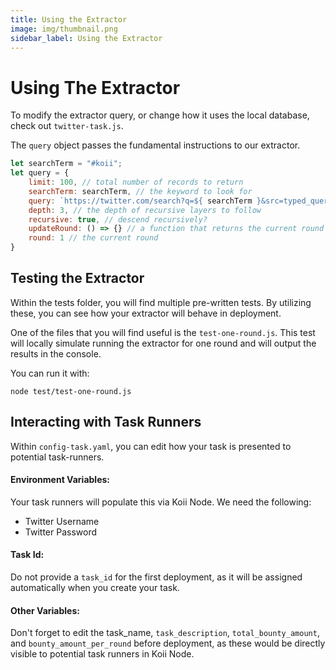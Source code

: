 ```yaml
---
title: Using the Extractor
image: img/thumbnail.png
sidebar_label: Using the Extractor
---
```


# Using The Extractor

To modify the extractor query, or change how it uses the local database, check out `twitter-task.js`.

The `query` object passes the fundamental instructions to our extractor.

```javascript
let searchTerm = "#koii";
let query = {
    limit: 100, // total number of records to return
    searchTerm: searchTerm, // the keyword to look for
    query: `https://twitter.com/search?q=${ searchTerm }&src=typed_query`, // the query string (including said keyword)
    depth: 3, // the depth of recursive layers to follow
    recursive: true, // descend recursively?
    updateRound: () => {} // a function that returns the current round
    round: 1 // the current round
}
```

## Testing the Extractor

Within the tests folder, you will find multiple pre-written tests. By utilizing these, you can see how your extractor will behave in deployment.

One of the files that you will find useful is the `test-one-round.js`. This test will locally simulate running the extractor for one round and will output the results in the console.

You can run it with:

`node test/test-one-round.js`

## Interacting with Task Runners

Within `config-task.yaml`, you can edit how your task is presented to potential task-runners.

#### Environment Variables:

Your task runners will populate this via Koii Node. We need the following:

- Twitter Username
- Twitter Password


#### Task Id:

Do not provide a `task_id` for the first deployment, as it will be assigned automatically when you create your task.


#### Other Variables:

Don't forget to edit the task_name, `task_description`, `total_bounty_amount`, and `bounty_amount_per_round` before deployment, as these would be directly visible to potential task runners in Koii Node.
